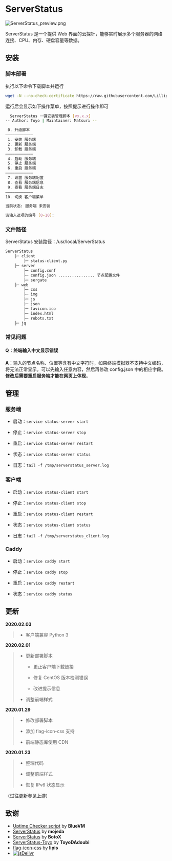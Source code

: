# ServerStatus

![ServerStatus_preview.png](https://i.loli.net/2020/01/31/Iv47fYVSecxUCML.png)

ServerStatus 是一个提供 Web 界面的云探针，能够实时展示多个服务器的网络连接、CPU、内存、硬盘容量等数据。

## 安装

### 脚本部署

执行以下命令下载脚本并运行

```bash
wget -N --no-check-certificate https://raw.githubusercontent.com/LilligantMatsuri/ServerStatus/master/status.sh && chmod +x status.sh
```

运行后会显示如下操作菜单，按照提示进行操作即可

```bash
  ServerStatus 一键安装管理脚本 [vx.x.x]
-- Author: Toyo | Maintainer: Matsuri --

 0. 升级脚本
————————————
 1. 安装 服务端
 2. 更新 服务端
 3. 卸载 服务端
————————————
 4. 启动 服务端
 5. 停止 服务端
 6. 重启 服务端
————————————
 7. 设置 服务端配置
 8. 查看 服务端信息
 9. 查看 服务端日志
————————————
10. 切换 客户端菜单

当前状态: 服务端 未安装

请输入选项的编号 [0-10]:
```

### 文件路径

ServerStatus 安装路径：/usr/local/ServerStatus

```bash
ServerStatus
    ├─ client
        ├─ status-client.py
    ├─ server
        ├─ config.conf
        ├─ config.json ................ 节点配置文件
        ├─ sergate
    ├─ web
        ├─ css
        ├─ img
        ├─ js
        ├─ json
        ├─ favicon.ico
        ├─ index.html
        ├─ robots.txt
    ├─ jq
```

### 常见问题

#### Q：终端输入中文显示错误

**A**：输入的节点名称、位置等含有中文字符时，如果终端模拟器不支持中文编码，将无法正常显示。可以先输入任意内容，然后再修改 config.json 中的相应字段。**修改后需要重启服务端才能在网页上体现**。

## 管理

### 服务端

- 启动：`service status-server start`

- 停止：`service status-server stop`

- 重启：`service status-server restart`

- 状态：`service status-server status`

- 日志：`tail -f /tmp/serverstatus_server.log`

### 客户端

- 启动：`service status-client start`

- 停止：`service status-client stop`

- 重启：`service status-client restart`

- 状态：`service status-client status`

- 日志：`tail -f /tmp/serverstatus_client.log`

### Caddy

- 启动：`service caddy start`

- 停止：`service caddy stop`

- 重启：`service caddy restart`

- 状态：`service caddy status`

## 更新

**2020.02.03**

> - 客户端兼容 Python 3

**2020.02.01**

> - 更新部署脚本
>   
>   - 更正客户端下载链接
>   
>   - 修复 CentOS 版本检测错误
>   
>   - 改进提示信息
> 
> - 调整前端样式

**2020.01.29**

> - 修改部署脚本
> 
> - 添加 flag-icon-css 支持
> 
> - 前端静态库使用 CDN

**2020.01.23**

> - 整理代码
> 
> - 调整前端样式
> 
> - 恢复 IPv6 状态显示

（过往更新参见上游）

## 致谢

* [Uptime Checker script](https://www.lowendtalk.com/discussion/comment/169690#Comment_169690) by **BlueVM**
* [ServerStatus](https://github.com/mojeda/ServerStatus) by **mojeda**
* [ServerStatus](https://github.com/BotoX/ServerStatus) by **BotoX**
* [ServerStatus-Toyo](https://github.com/ToyoDAdoubi/ServerStatus-Toyo) by **ToyoDAdoubi**
* [flag-icon-css](https://github.com/lipis/flag-icon-css) by **lipis**
* [![jsDelivr](https://www.jsdelivr.com/img/logo-horizontal.svg)](https://www.jsdelivr.com/)
